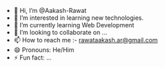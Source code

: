 - 👋 Hi, I’m @Aakash-Rawat
- 👀 I’m interested in learning new technologies.
- 🌱 I’m currently learning Web Development
- 💞️ I’m looking to collaborate on ...
- 📫 How to reach me :- rawataakash.ar@gmail.com
- 😄 Pronouns: He/Him
- ⚡ Fun fact: ...

<!---
Aakash-Rawat/Aakash-Rawat is a ✨ special ✨ repository because its `README.md` (this file) appears on your GitHub profile.
You can click the Preview link to take a look at your changes.
--->
